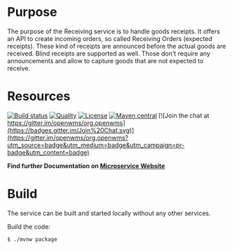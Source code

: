 # Purpose
The purpose of the Receiving service is to handle goods receipts. It offers an API to create incoming orders, so called Receiving Orders
(expected receipts). These kind of receipts are announced before the actual goods are received. Blind receipts are supported as well. Those
don't require any announcements and allow to capture goods that are not expected to receive. 

# Resources
[![Build status](https://github.com/openwms/org.openwms.wms.receiving.lib/actions/workflows/master-build.yml/badge.svg)](https://github.com/openwms/org.openwms.wms.receiving.lib/actions/workflows/master-build.yml)
[![Quality](https://sonarcloud.io/api/project_badges/measure?project=org.openwms:org.openwms.wms.receiving.lib&metric=alert_status)](https://sonarcloud.io/dashboard?id=org.openwms:org.openwms.wms.receiving.lib)
[![License](https://img.shields.io/badge/License-Apache%202.0-blue.svg)](LICENSE)
[![Maven central](https://img.shields.io/maven-central/v/org.openwms/org.openwms.wms.receiving.lib)](https://search.maven.org/search?q=a:org.openwms.wms.receiving.lib)
[![Join the chat at https://gitter.im/openwms/org.openwms](https://badges.gitter.im/Join%20Chat.svg)](https://gitter.im/openwms/org.openwms?utm_source=badge&utm_medium=badge&utm_campaign=pr-badge&utm_content=badge)

**Find further Documentation on [Microservice Website](https://openwms.github.io/org.openwms.wms.receiving)**

# Build
The service can be built and started locally without any other services.

Build the code: 
```
$ ./mvnw package
```

